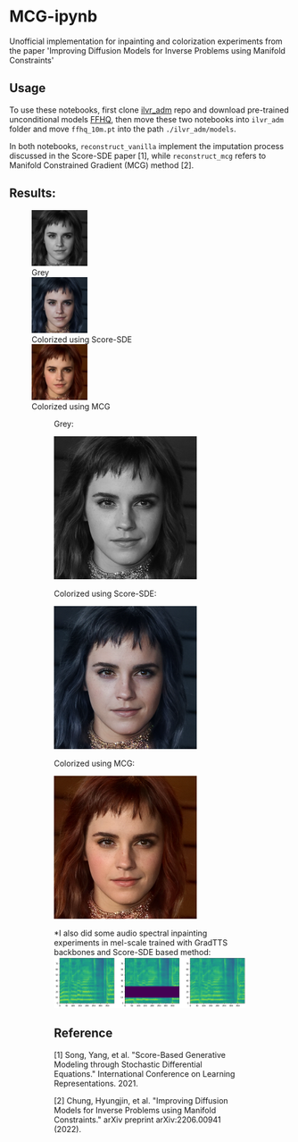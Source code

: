 # MCG-ipynb
Unofficial implementation for inpainting and colorization experiments from the paper 'Improving Diffusion Models for Inverse Problems using Manifold Constraints'

## Usage

To use these notebooks, first clone [ilvr_adm](https://github.com/jychoi118/ilvr_adm) repo and download pre-trained unconditional models [FFHQ](https://drive.google.com/file/d/117Y6Z6-Hg6TMZVIXMmgYbpZy7QvTXign/view?usp=sharing), then move these two notebooks into `ilvr_adm` folder and move `ffhq_10m.pt` into the path `./ilvr_adm/models`.

In both notebooks, `reconstruct_vanilla` implement the imputation process discussed in the Score-SDE paper [1], while `reconstruct_mcg` refers to Manifold Constrained Gradient (MCG) method [2].

## Results:

<figure>
  <div>
  <img src="./results/grey.png" width="100" />
  <figcaption>Grey</figcaption>
  </div>
    <div>
  <img src="./results/color_vanilla.png" width="100" /> 
  <figcaption>Colorized using Score-SDE</figcaption>
    </div>
    <div>
  <img src="./results/color_mcg.png" width="100" />
  <figcaption>Colorized using MCG</figcaption>
    </div>
<figure>

Grey:

![a](./results/grey.png)

Colorized using Score-SDE:

![b](./results/color_vanilla.png)

Colorized using MCG:

![c](./results/color_mcg.png)

*I also did some audio spectral inpainting experiments in mel-scale trained with GradTTS backbones and Score-SDE based method:
![a](./results/mel_inp.png)

## Reference
[1] Song, Yang, et al. "Score-Based Generative Modeling through Stochastic Differential Equations." International Conference on Learning Representations. 2021.

[2] Chung, Hyungjin, et al. "Improving Diffusion Models for Inverse Problems using Manifold Constraints." arXiv preprint arXiv:2206.00941 (2022).